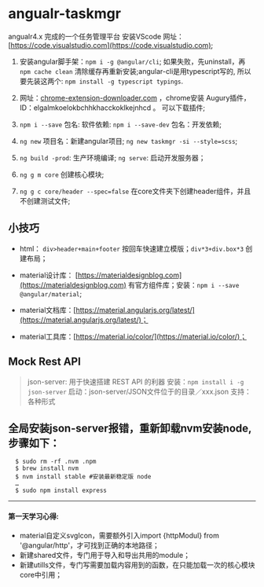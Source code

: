# angualr-taskmgr

angualr4.x 完成的一个任务管理平台
安装VScode 网址：[https://code.visualstudio.com](https://code.visualstudio.com);

1. 安装angular脚手架：`npm i -g @angular/cli`; 如果失败，先uninstall，再`npm cache clean` 清除缓存再重新安装;angular-cli是用typescript写的, 所以要先装这两个: `npm install -g typescript typings`.

2. 网址：[chrome-extension-downloader.com](chrome-extension-downloader.com) ，chrome安装 Augury插件，ID：elgalmkoelokbchhkhacckoklkejnhcd 。 可以下载插件;

3. `npm i --save` 包名: 软件依赖: `npm i --save-dev` 包名：开发依赖;
4. `ng new` 项目名：新建angular项目; `ng new taskmgr -si --style=scss`;
5. `ng build -prod`: 生产环境编译; `ng serve`: 启动开发服务器；
6. `ng g m core` 创建核心模块;
7. `ng g c core/header --spec=false` 在core文件夹下创建header组件，并且不创建测试文件;

## 小技巧

-  html： `div>header+main+footer` 按回车快速建立模版；`div*3+div.box*3` 创建布局；

- material设计库： [https://materialdesignblog.com](https://materialdesignblog.com) 有官方组件库；安装：`npm i --save @angular/material`;
- material文档库：[https://material.angularjs.org/latest/](https://material.angularjs.org/latest/)；
- material工具库：[https://material.io/color/](https://material.io/color/)；

## Mock Rest API

> json-server: 用于快速搭建 REST API 的利器
> 安装：`npm install i -g json-server`
> 启动：json-server/JSON文件位于的目录／xxx.json
> 支持：各种形式

## 全局安装json-server报错，重新卸载nvm安装node,步骤如下：

```
  $ sudo rm -rf .nvm .npm
  $ brew install nvm
  $ nvm install stable #安装最新稳定版 node
  …
  $ sudo npm install express
```

----------

#### **第一天学习心得:**

- material自定义svgIcon，需要额外引入import {httpModul} from '@angular/http'，才可找到正确的本地路径；
- 新建shared文件，专门用于导入和导出共用的module；
- 新建utills文件，专门写需要加载内容用到的函数，在只能加载一次的核心模块core中引用；
